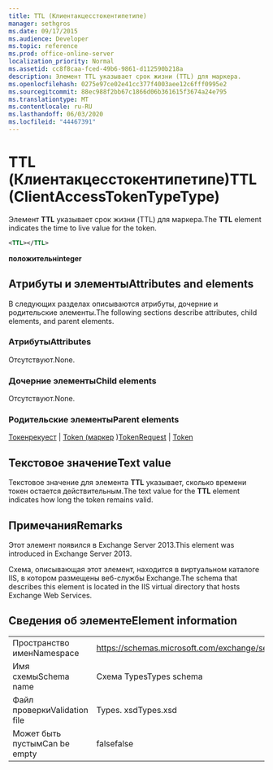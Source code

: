 ```yaml
---
title: TTL (Клиентакцесстокентипетипе)
manager: sethgros
ms.date: 09/17/2015
ms.audience: Developer
ms.topic: reference
ms.prod: office-online-server
localization_priority: Normal
ms.assetid: cc8f8caa-fced-49b6-9861-d112590b218a
description: Элемент TTL указывает срок жизни (TTL) для маркера.
ms.openlocfilehash: 0275e97ce02e41cc377f4003aee12c6fff0995e2
ms.sourcegitcommit: 88ec988f2bb67c1866d06b361615f3674a24e795
ms.translationtype: MT
ms.contentlocale: ru-RU
ms.lasthandoff: 06/03/2020
ms.locfileid: "44467391"
---
```

# <a name="ttl-clientaccesstokentypetype"></a><span data-ttu-id="4b59b-103">TTL (Клиентакцесстокентипетипе)</span><span class="sxs-lookup"><span data-stu-id="4b59b-103">TTL (ClientAccessTokenTypeType)</span></span>

<span data-ttu-id="4b59b-104">Элемент **TTL** указывает срок жизни (TTL) для маркера.</span><span class="sxs-lookup"><span data-stu-id="4b59b-104">The **TTL** element indicates the time to live value for the token.</span></span> 
  
```XML
<TTL></TTL>
```

 <span data-ttu-id="4b59b-105">**положительн**</span><span class="sxs-lookup"><span data-stu-id="4b59b-105">**integer**</span></span>
## <a name="attributes-and-elements"></a><span data-ttu-id="4b59b-106">Атрибуты и элементы</span><span class="sxs-lookup"><span data-stu-id="4b59b-106">Attributes and elements</span></span>

<span data-ttu-id="4b59b-107">В следующих разделах описываются атрибуты, дочерние и родительские элементы.</span><span class="sxs-lookup"><span data-stu-id="4b59b-107">The following sections describe attributes, child elements, and parent elements.</span></span>
  
### <a name="attributes"></a><span data-ttu-id="4b59b-108">Атрибуты</span><span class="sxs-lookup"><span data-stu-id="4b59b-108">Attributes</span></span>

<span data-ttu-id="4b59b-109">Отсутствуют.</span><span class="sxs-lookup"><span data-stu-id="4b59b-109">None.</span></span>
  
### <a name="child-elements"></a><span data-ttu-id="4b59b-110">Дочерние элементы</span><span class="sxs-lookup"><span data-stu-id="4b59b-110">Child elements</span></span>

<span data-ttu-id="4b59b-111">Отсутствуют.</span><span class="sxs-lookup"><span data-stu-id="4b59b-111">None.</span></span>
  
### <a name="parent-elements"></a><span data-ttu-id="4b59b-112">Родительские элементы</span><span class="sxs-lookup"><span data-stu-id="4b59b-112">Parent elements</span></span>

<span data-ttu-id="4b59b-113">[Токенрекуест](tokenrequest.md)  |  [Token (маркер](token.md) )</span><span class="sxs-lookup"><span data-stu-id="4b59b-113">[TokenRequest](tokenrequest.md) | [Token](token.md)</span></span>
  
## <a name="text-value"></a><span data-ttu-id="4b59b-114">Текстовое значение</span><span class="sxs-lookup"><span data-stu-id="4b59b-114">Text value</span></span>

<span data-ttu-id="4b59b-115">Текстовое значение для элемента **TTL** указывает, сколько времени токен остается действительным.</span><span class="sxs-lookup"><span data-stu-id="4b59b-115">The text value for the **TTL** element indicates how long the token remains valid.</span></span> 
  
## <a name="remarks"></a><span data-ttu-id="4b59b-116">Примечания</span><span class="sxs-lookup"><span data-stu-id="4b59b-116">Remarks</span></span>

<span data-ttu-id="4b59b-117">Этот элемент появился в Exchange Server 2013.</span><span class="sxs-lookup"><span data-stu-id="4b59b-117">This element was introduced in Exchange Server 2013.</span></span>
  
<span data-ttu-id="4b59b-118">Схема, описывающая этот элемент, находится в виртуальном каталоге IIS, в котором размещены веб-службы Exchange.</span><span class="sxs-lookup"><span data-stu-id="4b59b-118">The schema that describes this element is located in the IIS virtual directory that hosts Exchange Web Services.</span></span>
  
## <a name="element-information"></a><span data-ttu-id="4b59b-119">Сведения об элементе</span><span class="sxs-lookup"><span data-stu-id="4b59b-119">Element information</span></span>

|||
|:-----|:-----|
|<span data-ttu-id="4b59b-120">Пространство имен</span><span class="sxs-lookup"><span data-stu-id="4b59b-120">Namespace</span></span>  <br/> |https://schemas.microsoft.com/exchange/services/2006/types  <br/> |
|<span data-ttu-id="4b59b-121">Имя схемы</span><span class="sxs-lookup"><span data-stu-id="4b59b-121">Schema name</span></span>  <br/> |<span data-ttu-id="4b59b-122">Схема Types</span><span class="sxs-lookup"><span data-stu-id="4b59b-122">Types schema</span></span>  <br/> |
|<span data-ttu-id="4b59b-123">Файл проверки</span><span class="sxs-lookup"><span data-stu-id="4b59b-123">Validation file</span></span>  <br/> |<span data-ttu-id="4b59b-124">Types. xsd</span><span class="sxs-lookup"><span data-stu-id="4b59b-124">Types.xsd</span></span>  <br/> |
|<span data-ttu-id="4b59b-125">Может быть пустым</span><span class="sxs-lookup"><span data-stu-id="4b59b-125">Can be empty</span></span>  <br/> |<span data-ttu-id="4b59b-126">false</span><span class="sxs-lookup"><span data-stu-id="4b59b-126">false</span></span>  <br/> |
   

